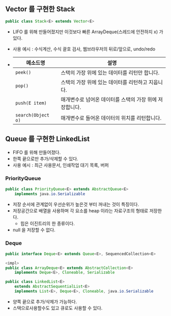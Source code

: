 ## Vector 를 구현한 Stack
```java
public class Stack<E> extends Vector<E>
```
- LIFO 를 위해 만들어졌지만 이것보다 빠른 ArrayDeque(스레드에 안전하지 x) 가 있다.
- 사용 예시 : 수식계산, 수식 괄호 검사, 웹브라우저의 뒤로/앞으로, undo/redo

- | 메소드명 | 설명 |
  |----------|------|
  | `peek()` | 스택의 가장 위에 있는 데이터를 리턴만 합니다. |
  | `pop()`  | 스택의 가장 위에 있는 데이터를 리턴하고 지웁니다. |
  | `push(E item)` | 매개변수로 넘어온 데이터를 스택의 가장 위에 저장합니다. |
  | `search(Object o)` | 매개변수로 들어온 데이터의 위치를 리턴합니다. |


## Queue 를 구현한 LinkedList
- FIFO 를 위해 만들어졌다.
- 한쪽 끝으로만 추가/삭제할 수 있다.
- 사용 예시 : 최근 사용문서, 인쇄작업 대기 목록, 버퍼

### PriorityQueue
```java
public class PriorityQueue<E> extends AbstractQueue<E>
    implements java.io.Serializable
```
- 저장 순서에 관계없이 우선순위가 높은것 부터 꺼내는 것이 특징이다.
- 저장공간으로 배열을 사용하며 각 요소를 heap 이라는 자료구조의 형태로 저장한다.
  - 힙은 이진트리의 한 종류이다.
- null 을 저장할 수 없다.

### Deque
```java
public interface Deque<E> extends Queue<E>, SequencedCollection<E>

<impl>
public class ArrayDeque<E> extends AbstractCollection<E>
	implements Deque<E>, Cloneable, Serializable

public class LinkedList<E>
	extends AbstractSequentialList<E>
	implements List<E>, Deque<E>, Cloneable, java.io.Serializable
```
- 양쪽 끝으로 추가/삭제가 가능하다.
- 스택으로사용할수도 있고 큐로도 사용할 수 있다.